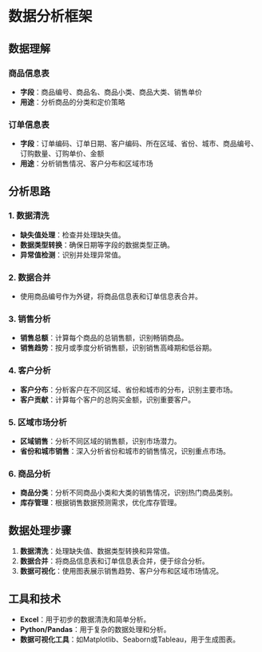# 数据分析框架

## 数据理解

### 商品信息表
- **字段**：商品编号、商品名、商品小类、商品大类、销售单价
- **用途**：分析商品的分类和定价策略

### 订单信息表
- **字段**：订单编码、订单日期、客户编码、所在区域、省份、城市、商品编号、订购数量、订购单价、金额
- **用途**：分析销售情况、客户分布和区域市场

## 分析思路

### 1. 数据清洗
- **缺失值处理**：检查并处理缺失值。
- **数据类型转换**：确保日期等字段的数据类型正确。
- **异常值检测**：识别并处理异常值。

### 2. 数据合并
- 使用商品编号作为外键，将商品信息表和订单信息表合并。

### 3. 销售分析
- **销售总额**：计算每个商品的总销售额，识别畅销商品。
- **销售趋势**：按月或季度分析销售额，识别销售高峰期和低谷期。

### 4. 客户分析
- **客户分布**：分析客户在不同区域、省份和城市的分布，识别主要市场。
- **客户贡献**：计算每个客户的总购买金额，识别重要客户。

### 5. 区域市场分析
- **区域销售**：分析不同区域的销售额，识别市场潜力。
- **省份和城市销售**：深入分析省份和城市的销售情况，识别重点市场。

### 6. 商品分析
- **商品分类**：分析不同商品小类和大类的销售情况，识别热门商品类别。
- **库存管理**：根据销售数据预测需求，优化库存管理。

## 数据处理步骤

1. **数据清洗**：处理缺失值、数据类型转换和异常值。
2. **数据合并**：将商品信息表和订单信息表合并，便于综合分析。
3. **数据可视化**：使用图表展示销售趋势、客户分布和区域市场情况。

## 工具和技术

- **Excel**：用于初步的数据清洗和简单分析。
- **Python/Pandas**：用于复杂的数据处理和分析。
- **数据可视化工具**：如Matplotlib、Seaborn或Tableau，用于生成图表。
